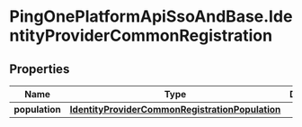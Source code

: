 # PingOnePlatformApiSsoAndBase.IdentityProviderCommonRegistration

## Properties

Name | Type | Description | Notes
------------ | ------------- | ------------- | -------------
**population** | [**IdentityProviderCommonRegistrationPopulation**](IdentityProviderCommonRegistrationPopulation.md) |  | [optional] 



